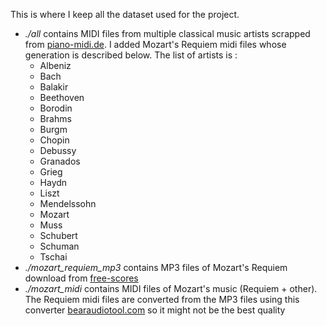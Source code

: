 This is where I keep all the dataset used for the project.

- *./all* contains MIDI files from multiple classical music artists scrapped from [piano-midi.de](http://www.piano-midi.de). I added Mozart's Requiem midi files whose generation is described below. The list of artists is :
    - Albeniz
    - Bach
    - Balakir
    - Beethoven
    - Borodin
    - Brahms
    - Burgm
    - Chopin
    - Debussy
    - Granados
    - Grieg
    - Haydn
    - Liszt
    - Mendelssohn
    - Mozart
    - Muss
    - Schubert
    - Schuman
    - Tschai
- *./mozart_requiem_mp3* contains MP3 files of Mozart's Requiem download from [free-scores](https://m.free-scores.com/download-sheet-music.php?partition=63401) 
- *./mozart_midi* contains MIDI files of Mozart's music (Requiem + other). The Requiem midi files are converted from the MP3 files using this converter [bearaudiotool.com](https://www.bearaudiotool.com/fr/mp3-to-midi) so it might not be the best quality